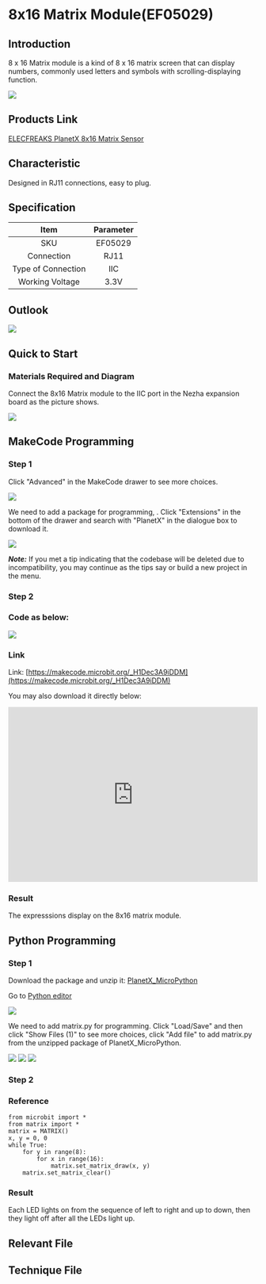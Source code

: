 # 8x16 Matrix Module(EF05029)

## Introduction

8 x 16 Matrix module is a kind of 8 x 16 matrix screen that can display numbers, commonly used letters and symbols with scrolling-displaying function.

![](./images/05029_01.png)


## Products Link

[ELECFREAKS PlanetX 8x16 Matrix Sensor](https://shop.elecfreaks.com/products/elecfreaks-planetx-8x16-matrix-sensor?_pos=1&_sid=de592d191&_ss=r)

## Characteristic


 Designed in RJ11 connections, easy to plug.

## Specification


Item | Parameter 
:-: | :-: 
SKU|EF05029
Connection|RJ11
Type of Connection|IIC
Working Voltage|3.3V


## Outlook



![](./images/05029_02.png)

## Quick to Start


### Materials Required and Diagram

 Connect the 8x16 Matrix module to the IIC port in the Nezha expansion board as the picture shows.


![](./images/05029_03.png)

## MakeCode Programming


### Step 1

Click "Advanced" in the MakeCode drawer to see more choices.

![](./images/05001_04.png)

We need to add a package for programming, . Click "Extensions" in the bottom of the drawer and search with "PlanetX" in the dialogue box to download it. 

![](./images/05001_05.png)

***Note:*** If you met a tip indicating that the codebase will be deleted due to incompatibility, you may continue as the tips say or build a new project in the menu. 

### Step 2

### Code as below:

![](./images/05029_06.png)


### Link
Link: [https://makecode.microbit.org/_H1Dec3A9iDDM](https://makecode.microbit.org/_H1Dec3A9iDDM)

You may also download it directly below: 

<div style="position:relative;height:0;padding-bottom:70%;overflow:hidden;"><iframe style="position:absolute;top:0;left:0;width:100%;height:100%;" src="https://makecode.microbit.org/#pub:_H1Dec3A9iDDM" frameborder="0" sandbox="allow-popups allow-forms allow-scripts allow-same-origin"></iframe></div>  


### Result
 The expresssions display on the 8x16 matrix module. 

## Python Programming 


### Step 1

Download the package and unzip it: [PlanetX_MicroPython](https://github.com/lionyhw/PlanetX_MicroPython/archive/master.zip)

Go to  [Python editor](https://python.microbit.org/v/2.0)

![](./images/05001_07.png)

We need to add matrix.py for programming. Click "Load/Save" and then click "Show Files (1)" to see more choices, click "Add file" to add matrix.py from the unzipped package of PlanetX_MicroPython. 

![](./images/05001_08.png)
![](./images/05001_09.png)
![](./images/05029_10.png)

### Step 2

### Reference

```
from microbit import *
from matrix import *
matrix = MATRIX()
x, y = 0, 0
while True:
    for y in range(8):
        for x in range(16):
            matrix.set_matrix_draw(x, y)
    matrix.set_matrix_clear()
```


### Result
 Each LED lights on from the sequence of left to right and up to down, then they light off after all the LEDs light up. 

## Relevant File


## Technique File

